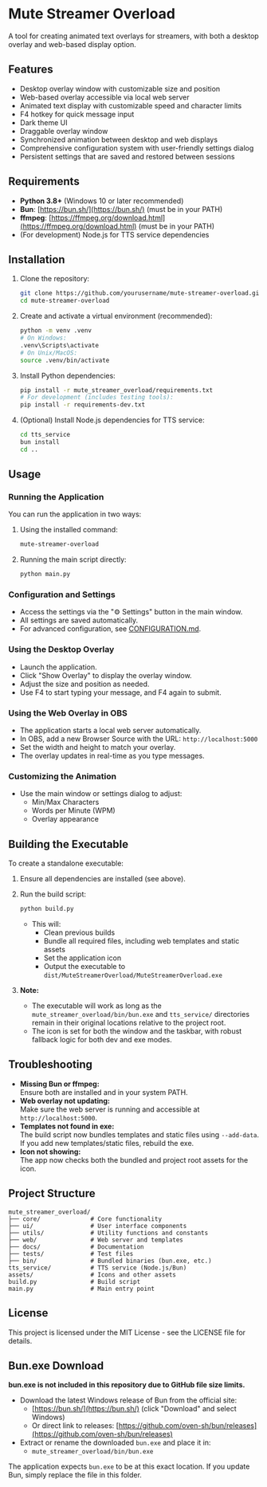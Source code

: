 # Mute Streamer Overload

A tool for creating animated text overlays for streamers, with both a desktop overlay and web-based display option.

## Features

- Desktop overlay window with customizable size and position
- Web-based overlay accessible via local web server
- Animated text display with customizable speed and character limits
- F4 hotkey for quick message input
- Dark theme UI
- Draggable overlay window
- Synchronized animation between desktop and web displays
- Comprehensive configuration system with user-friendly settings dialog
- Persistent settings that are saved and restored between sessions

## Requirements

- **Python 3.8+** (Windows 10 or later recommended)
- **Bun**: [https://bun.sh/](https://bun.sh/) (must be in your PATH)
- **ffmpeg**: [https://ffmpeg.org/download.html](https://ffmpeg.org/download.html) (must be in your PATH)
- (For development) Node.js for TTS service dependencies

## Installation

1. Clone the repository:
   ```bash
   git clone https://github.com/yourusername/mute-streamer-overload.git
   cd mute-streamer-overload
   ```

2. Create and activate a virtual environment (recommended):
   ```bash
   python -m venv .venv
   # On Windows:
   .venv\Scripts\activate
   # On Unix/MacOS:
   source .venv/bin/activate
   ```

3. Install Python dependencies:
   ```bash
   pip install -r mute_streamer_overload/requirements.txt
   # For development (includes testing tools):
   pip install -r requirements-dev.txt
   ```

4. (Optional) Install Node.js dependencies for TTS service:
   ```bash
   cd tts_service
   bun install
   cd ..
   ```

## Usage

### Running the Application

You can run the application in two ways:

1. Using the installed command:
   ```bash
   mute-streamer-overload
   ```

2. Running the main script directly:
   ```bash
   python main.py
   ```

### Configuration and Settings

- Access the settings via the "⚙ Settings" button in the main window.
- All settings are saved automatically.
- For advanced configuration, see [CONFIGURATION.md](mute_streamer_overload/docs/CONFIGURATION.md).

### Using the Desktop Overlay

- Launch the application.
- Click "Show Overlay" to display the overlay window.
- Adjust the size and position as needed.
- Use F4 to start typing your message, and F4 again to submit.

### Using the Web Overlay in OBS

- The application starts a local web server automatically.
- In OBS, add a new Browser Source with the URL: `http://localhost:5000`
- Set the width and height to match your overlay.
- The overlay updates in real-time as you type messages.

### Customizing the Animation

- Use the main window or settings dialog to adjust:
  - Min/Max Characters
  - Words per Minute (WPM)
  - Overlay appearance

## Building the Executable

To create a standalone executable:

1. Ensure all dependencies are installed (see above).
2. Run the build script:
   ```bash
   python build.py
   ```
   - This will:
     - Clean previous builds
     - Bundle all required files, including web templates and static assets
     - Set the application icon
     - Output the executable to `dist/MuteStreamerOverload/MuteStreamerOverload.exe`

3. **Note:**  
   - The executable will work as long as the `mute_streamer_overload/bin/bun.exe` and `tts_service/` directories remain in their original locations relative to the project root.
   - The icon is set for both the window and the taskbar, with robust fallback logic for both dev and exe modes.

## Troubleshooting

- **Missing Bun or ffmpeg:**  
  Ensure both are installed and in your system PATH.
- **Web overlay not updating:**  
  Make sure the web server is running and accessible at `http://localhost:5000`.
- **Templates not found in exe:**  
  The build script now bundles templates and static files using `--add-data`. If you add new templates/static files, rebuild the exe.
- **Icon not showing:**  
  The app now checks both the bundled and project root assets for the icon.

## Project Structure

```
mute_streamer_overload/
├── core/              # Core functionality
├── ui/                # User interface components
├── utils/             # Utility functions and constants
├── web/               # Web server and templates
├── docs/              # Documentation
├── tests/             # Test files
├── bin/               # Bundled binaries (bun.exe, etc.)
tts_service/           # TTS service (Node.js/Bun)
assets/                # Icons and other assets
build.py               # Build script
main.py                # Main entry point
```

## License

This project is licensed under the MIT License - see the LICENSE file for details.

## Bun.exe Download

**bun.exe is not included in this repository due to GitHub file size limits.**

- Download the latest Windows release of Bun from the official site:
  - [https://bun.sh/](https://bun.sh/) (click "Download" and select Windows)
  - Or direct link to releases: [https://github.com/oven-sh/bun/releases](https://github.com/oven-sh/bun/releases)
- Extract or rename the downloaded `bun.exe` and place it in:
  - `mute_streamer_overload/bin/bun.exe`

The application expects `bun.exe` to be at this exact location. If you update Bun, simply replace the file in this folder.
